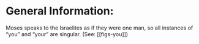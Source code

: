 # General Information:

Moses speaks to the Israelites as if they were one man, so all instances of “you” and “your” are singular. (See: [[figs-you]])